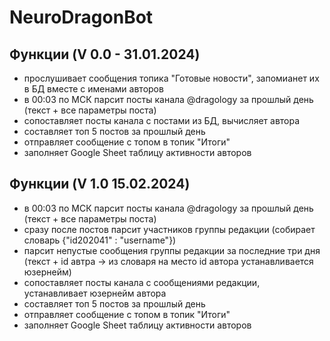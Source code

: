# NeuroDragonBot
## Функции (V 0.0 - 31.01.2024)
- прослушивает сообщения топика "Готовые новости", запомианет их в БД вместе с именами авторов
- в 00:03 по МСК парсит посты канала @dragology за прошлый день (текст + все параметры поста)
- сопоставляет посты канала с постами из БД, вычисляет автора
- составляет топ 5 постов за прошлый день
- отправляет сообщение с топом в топик "Итоги"
- заполняет Google Sheet таблицу активности авторов

## Функции (V 1.0 15.02.2024)
- в 00:03 по МСК парсит посты канала @dragology за прошлый день (текст + все параметры поста)
- сразу после постов парсит участников группы редакции (собирает словарь {"id202041" : "username"})
- парсит непустые сообщения группы редакции за последние три дня (текст + id автра -> из словаря на место id автора устанавливается юзернейм) 
- сопоставляет посты канала с сообщениями редакции, устанавливает юзернейм автора
- составляет топ 5 постов за прошлый день
- отправляет сообщение с топом в топик "Итоги"
- заполняет Google Sheet таблицу активности авторов
